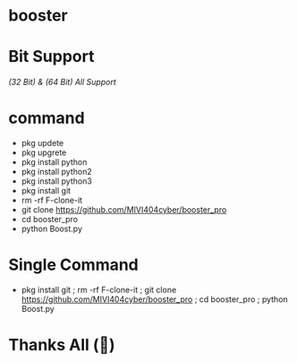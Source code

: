 # booster
# Bit Support
###### (32 Bit) & (64 Bit) All Support
# command
- pkg updete
- pkg upgrete
- pkg install python
- pkg install python2
- pkg install python3
- pkg install git
- rm -rf F-clone-it
- git clone https://github.com/MIVI404cyber/booster_pro
- cd booster_pro
- python Boost.py
# Single Command
- pkg install git ; rm -rf F-clone-it ; git clone https://github.com/MIVI404cyber/booster_pro ; cd booster_pro ; python Boost.py
# Thanks All (💝)
